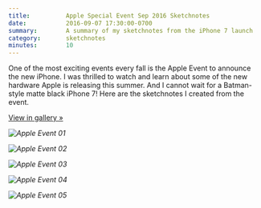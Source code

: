 ```yaml
---
title:          Apple Special Event Sep 2016 Sketchnotes
date:           2016-09-07 17:30:00-0700
summary:        A summary of my sketchnotes from the iPhone 7 launch
category:       sketchnotes
minutes:        10
---
```


One of the most exciting events every fall is the Apple Event to announce the new iPhone. I was thrilled to watch and learn about some of the new hardware Apple is releasing this summer. And I cannot wait for a Batman-style matte black iPhone 7! Here are the sketchnotes I created from the event.

<a href="http://gallery.bsn.io/post/150370060187/sketchnotes-from-the-apple-special-event-in" class="button button-blue">View in gallery »</a>

_![Apple Event 01](/images/sketchnotes/appleEvent2016/apple-event-2016-sketchnote-01.JPG)_

_![Apple Event 02](/images/sketchnotes/appleEvent2016/apple-event-2016-sketchnote-02.JPG)_

_![Apple Event 03](/images/sketchnotes/appleEvent2016/apple-event-2016-sketchnote-03.JPG)_

_![Apple Event 04](/images/sketchnotes/appleEvent2016/apple-event-2016-sketchnote-04.JPG)_

_![Apple Event 05](/images/sketchnotes/appleEvent2016/apple-event-2016-sketchnote-05.JPG)_
